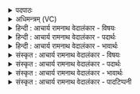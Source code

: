 <details><summary>पदपाठः</summary>

वि꣡घ्न꣢न्तः। वि꣣। घ्न꣡न्तः꣢꣯। दु꣣रिता꣢। दुः꣣। इता꣢। पु꣣रु꣢। सु꣣गा꣢। सु꣣। गा꣢। तो꣣का꣡य꣢। वा꣣जि꣡नः꣢। त्म꣡ना꣢꣯। कृ꣣ण्व꣡न्तः꣢। अ꣡र्व꣢꣯तः। ८३१।
</details>

<details><summary>अधिमन्त्रम् (VC)</summary>

- पवमानः सोमः
- जमदग्निर्भार्गवः
- गायत्री
- षड्जः
</details>

<details><summary>हिन्दी : आचार्य रामनाथ वेदालंकार - विषयः</summary>

अगले मन्त्र में फिर वही विषय है।
</details>

<details><summary>हिन्दी : आचार्य रामनाथ वेदालंकार - पदार्थः</summary>

पदार्थान्वयभाषाः -  (वाजिनः) आत्मबल से युक्त ये सोम अर्थात् सौम्यगुणी उपासक (पुरु) बहुत से (दुरिता) दुर्गुण,दुर्व्यसन और दुःखों को (विघ्नन्तः) विनष्ट करते हुए, (तोकाय) सन्तान के लिए (सुगा) आसानी से प्राप्त होने योग्य भद्रों को रचते हुए और (त्मना) स्वयं को (अर्वतः) घोड़ों के समान प्रगतिशील (कृण्वन्तः) करते हुए (सुष्टुतिम्) उत्तम प्रशस्ति को (अभ्यर्षन्ति) प्राप्त करते हैं।[अभ्यर्षन्ति सुष्टुतिम्—यह वाक्य अगले मन्त्र से यहाँ लाया गया है]॥२॥
</details>

<details><summary>हिन्दी : आचार्य रामनाथ वेदालंकार - भावार्थः</summary>

भावार्थभाषाः -  हृदय से की गयी उपासना का यह अनिवार्य फल होता है कि उपासक के दुरित नष्ट हों,भद्र की प्राप्ति हो और वह आगे बढ़े ॥२॥
</details>

<details><summary>संस्कृत : आचार्य रामनाथ वेदालंकार - विषयः</summary>

अथ पुनरपि स एव विषय उच्यते।
</details>

<details><summary>संस्कृत : आचार्य रामनाथ वेदालंकार - पदार्थः</summary>

पदार्थान्वयभाषाः -  (वाजिनः) आत्मबलयुक्ताः एते सोमासः सौम्यगुणाः उपासकाः (पुरु) पुरूणि (दुरिता) दुरितानि, (दुर्गुणान्) दुर्व्यसनानि दुःखानि च (विघ्नन्तः) विनाशयन्तः, (तोकाय) अपत्याय (सुगा) सुगानि सुप्राप्याणि भद्राणि सृजन्तः, (त्मना) आत्मनश्च।[मन्त्रेष्वाङ्यादेरात्मनः अ० ६।४।१४१ इत्याकारलोपः।] (अर्वतः) अश्वान्,अश्वानिव प्रगतिशीलान् (कृण्वन्तः) कुर्वन्तः (सुष्टुतिम्) शोभनां स्तुतिम् (अभ्यर्षन्ति) प्राप्नुवन्ति।[‘अभ्यर्षन्ति सुष्टुतिम्’ इत्युत्तरमन्त्रादाकृष्यते]॥२॥
</details>

<details><summary>संस्कृत : आचार्य रामनाथ वेदालंकार - भावार्थः</summary>

भावार्थभाषाः -  हार्दिक्या उपासनाया इदमनिवार्यं फलं यदुपासकस्य दुरितनाशो भद्रप्राप्तिरग्रेसरत्वं चेति ॥२॥
</details>

<details><summary>संस्कृत : आचार्य रामनाथ वेदालंकार - पादटिप्पनी</summary>

टिप्पणी:   १. ऋ० ९।६२।२,‘तना कृ॒ण्वन्तो॒ अर्व॑ते’ इति तृतीयः पादः।
</details>